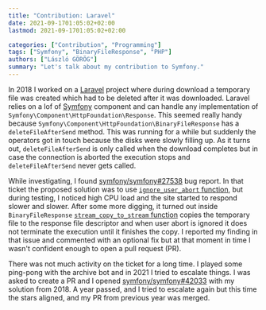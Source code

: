 ```yaml
---
title: "Contribution: Laravel"
date: 2021-09-1701:05:02+02:00
lastmod: 2021-09-1701:05:02+02:00

categories: ["Contribution", "Programming"]
tags: ["Symfony", "BinaryFileResponse", "PHP"]
authors: ["László GÖRÖG"]
summary: "Let's talk about my contribution to Symfony."
---
```

In 2018 I worked on a [Laravel] project where during download a temporary file was created which had to be deleted after it was downloaded. Laravel relies on a lof of [Symfony] component and can handle any implementation of `Symfony\Component\HttpFoundation\Response`. This seemed really handy because `Symfony\Component\HttpFoundation\BinaryFileResponse` has a `deleteFileAfterSend` method. This was running for a while but suddenly the operators got in touch because the disks were slowly filling up. As it turns out, `deleteFileAfterSend` is only called when the download completes but in case the connection is aborted the execution stops and `deleteFileAfterSend` never gets called.

While investigating, I found [symfony/symfony#27538][issues-27538] bug report. In that ticket the proposed solution was to use [`ignore_user_abort` function][ignore_user_abort], but during testing, I noticed high CPU load and the site started to respond slower and slower. After some more digging, it turned out inside `BinaryFileResponse` [`stream_copy_to_stream` function](stream_copy_to_stream) copies the temporary file to the response file descriptor and when user abort is ignored it does not terminate the execution until it finishes the copy. I reported my finding in that issue and commented with an optional fix but at that moment in time I wasn't confident enough to open a pull request (PR).

There was not much activity on the ticket for a long time. I played some ping-pong with the archive bot and in 2021 I tried to escalate things. I was asked to create a PR and I opened [symfony/symfony#42033][pr-42033] with my solution from 2018. A year passed, and I tried to escalate again but this time the stars aligned, and my PR from previous year was merged.

[Laravel]: https://laravel.com/
[Symfony]: https://symfony.com/
[ignore_user_abort]: https://www.php.net/manual/en/function.ignore-user-abort.php
[stream_copy_to_stream]: https://www.php.net/manual/en/function.stream-copy-to-stream.php
[issues-27538]: https://github.com/symfony/symfony/issues/27538
[pr-42033]: https://github.com/symfony/symfony/pull/42033
